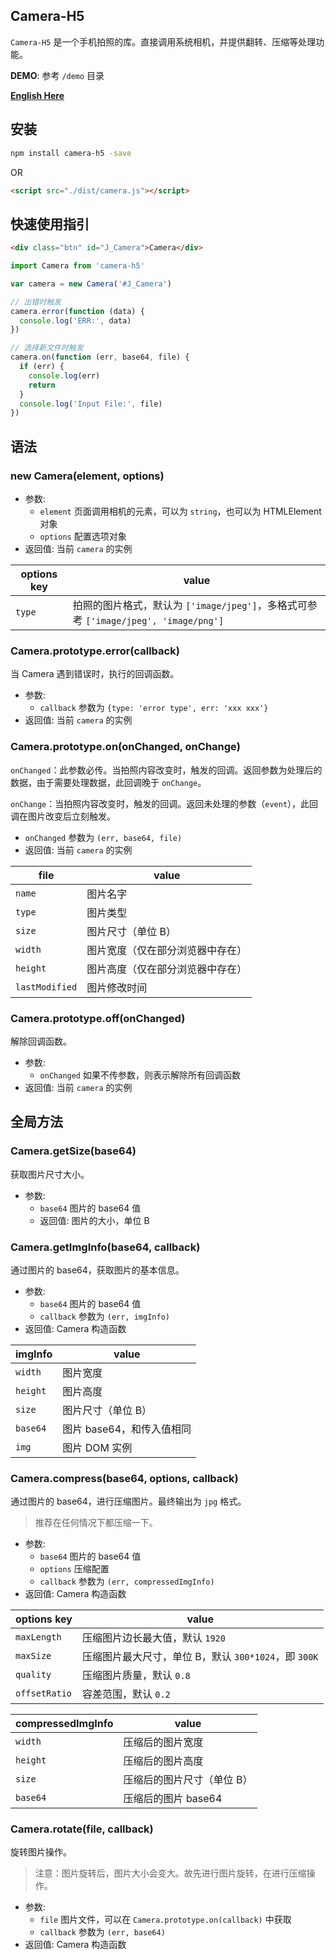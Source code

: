 ## Camera-H5

`Camera-H5` 是一个手机拍照的库。直接调用系统相机，并提供翻转、压缩等处理功能。

**DEMO**: 参考 `/demo` 目录

**[English Here](README.md)**

## 安装

```bash
npm install camera-h5 -save
```

OR 

```html
<script src="./dist/camera.js"></script>
```

## 快速使用指引

```html
<div class="btn" id="J_Camera">Camera</div>
```

```js
import Camera from 'camera-h5'

var camera = new Camera('#J_Camera')

// 出错时触发
camera.error(function (data) {
  console.log('ERR:', data)
})

// 选择新文件时触发
camera.on(function (err, base64, file) {
  if (err) {
    console.log(err)
    return
  }
  console.log('Input File:', file)
})
```

## 语法

### new Camera(element, options)

* 参数:
  * `element` 页面调用相机的元素，可以为 `string`，也可以为 HTMLElement对象
  * `options` 配置选项对象
* 返回值: 当前 `camera` 的实例

| options key | value                                    |
| ----------- | ---------------------------------------- |
| `type`      | 拍照的图片格式，默认为 `['image/jpeg']`，多格式可参考 `['image/jpeg', 'image/png']` |

### Camera.prototype.error(callback)

当 Camera 遇到错误时，执行的回调函数。

* 参数:
  * `callback` 参数为 `{type: 'error type', err: 'xxx xxx'}`
* 返回值: 当前 `camera` 的实例

### Camera.prototype.on(onChanged, onChange)

`onChanged`：此参数必传。当拍照内容改变时，触发的回调。返回参数为处理后的数据，由于需要处理数据，此回调晚于 `onChange`。

`onChange`：当拍照内容改变时，触发的回调。返回未处理的参数（`event`），此回调在图片改变后立刻触发。

* `onChanged` 参数为 `(err, base64, file)`
* 返回值: 当前 `camera` 的实例

| file           | value            |
| -------------- | ---------------- |
| `name`         | 图片名字             |
| `type`         | 图片类型             |
| `size`         | 图片尺寸（单位 B）       |
| `width`        | 图片宽度（仅在部分浏览器中存在） |
| `height`       | 图片高度（仅在部分浏览器中存在） |
| `lastModified` | 图片修改时间           |

### Camera.prototype.off(onChanged)

解除回调函数。

* 参数:
  * `onChanged` 如果不传参数，则表示解除所有回调函数
* 返回值: 当前 `camera` 的实例

## 全局方法

### Camera.getSize(base64)

获取图片尺寸大小。

* 参数:
  * `base64` 图片的 base64 值
  * 返回值: 图片的大小，单位 B

### Camera.getImgInfo(base64, callback)

通过图片的 base64，获取图片的基本信息。

* 参数:
  * `base64` 图片的 base64 值
  * `callback` 参数为 `(err, imgInfo)`
* 返回值: Camera 构造函数

| imgInfo  | value            |
| -------- | ---------------- |
| `width`  | 图片宽度             |
| `height` | 图片高度             |
| `size`   | 图片尺寸（单位 B）       |
| `base64` | 图片 base64，和传入值相同 |
| `img`    | 图片 DOM 实例        |

### Camera.compress(base64, options, callback)

通过图片的 base64，进行压缩图片。最终输出为 `jpg` 格式。

> 推荐在任何情况下都压缩一下。

* 参数:
  * `base64` 图片的 base64 值
  * `options` 压缩配置
  * `callback` 参数为 `(err, compressedImgInfo)`
* 返回值: Camera 构造函数

| options key   | value                                   |
| ------------- | --------------------------------------- |
| `maxLength`   | 压缩图片边长最大值，默认 `1920`                       |
| `maxSize`     | 压缩图片最大尺寸，单位 B，默认 `300*1024`，即 `300K`      |
| `quality`     | 压缩图片质量，默认 `0.8`                         |
| `offsetRatio` | 容差范围，默认 `0.2` |

| compressedImgInfo | value          |
| ----------------- | -------------- |
| `width`           | 压缩后的图片宽度       |
| `height`          | 压缩后的图片高度       |
| `size`            | 压缩后的图片尺寸（单位 B） |
| `base64`          | 压缩后的图片 base64  |

### Camera.rotate(file, callback)

旋转图片操作。

> 注意：图片旋转后，图片大小会变大。故先进行图片旋转，在进行压缩操作。

* 参数:
  * `file` 图片文件，可以在 `Camera.prototype.on(callback)` 中获取
  * `callback` 参数为 `(err, base64)`
* 返回值: Camera 构造函数
